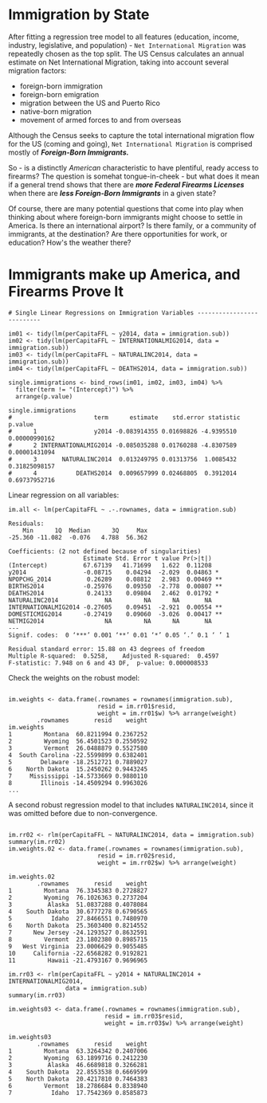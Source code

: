 # Immigration by State

After fitting a regression tree model to all features (education, income, industry, legislative, and population) - `Net International Migration` was repeatedly chosen as the top split. The US Census calculates an annual estimate on Net International Migration, taking into account several migration factors: 

- foreign-born immigration
- foreign-born emigration
- migration between the US and Puerto Rico
- native-born migration
- movement of armed forces to and from overseas

Although the Census seeks to capture the total international migration flow for the US (coming and going), `Net International Migration` is comprised mostly of **_Foreign-Born Immigrants._**

So - is a distinctly _American_ characteristic to have plentiful, ready access to firearms? The question is somehat tongue-in-cheek - but what does it mean if a general trend shows that there are _**more Federal Firearms Licenses**_ when there are _**less Foreign-Born Immigrants**_ in a given state? 

Of course, there are many potential questions that come into play when thinking about where foreign-born immigrants might choose to settle in America. Is there an international airport? Is there family, or a community of immigrants, at the destination? Are there opportunities for work, or education? How's the weather there?

# Immigrants make up America, and Firearms Prove It

```{R}
# Single Linear Regressions on Immigration Variables --------------------------

im01 <- tidy(lm(perCapitaFFL ~ y2014, data = immigration.sub))
im02 <- tidy(lm(perCapitaFFL ~ INTERNATIONALMIG2014, data = immigration.sub))
im03 <- tidy(lm(perCapitaFFL ~ NATURALINC2014, data = immigration.sub))
im04 <- tidy(lm(perCapitaFFL ~ DEATHS2014, data = immigration.sub))

single.immigrations <- bind_rows(im01, im02, im03, im04) %>%
  filter(term != "(Intercept)") %>%
  arrange(p.value)

single.immigrations
#                       term      estimate    std.error statistic      p.value
#      1                y2014 -0.083914355 0.01698826 -4.9395510 0.00000990162
#      2 INTERNATIONALMIG2014 -0.085035288 0.01760288 -4.8307589 0.00001431094
#      3       NATURALINC2014  0.013249795 0.01313756  1.0085432 0.31825098157
#      4           DEATHS2014  0.009657999 0.02468805  0.3912014 0.69737952716
```

Linear regression on all variables: 

```{R}
im.all <- lm(perCapitaFFL ~ .-.rownames, data = immigration.sub)

Residuals:
    Min      1Q  Median      3Q     Max 
-25.360 -11.082  -0.076   4.788  56.362 

Coefficients: (2 not defined because of singularities)
                     Estimate Std. Error t value Pr(>|t|)   
(Intercept)          67.67139   41.71699   1.622  0.11208   
y2014                -0.08715    0.04294  -2.029  0.04863 * 
NPOPCHG_2014          0.26289    0.08812   2.983  0.00469 **
BIRTHS2014           -0.25976    0.09350  -2.778  0.00807 **
DEATHS2014            0.24133    0.09804   2.462  0.01792 * 
NATURALINC2014             NA         NA      NA       NA   
INTERNATIONALMIG2014 -0.27605    0.09451  -2.921  0.00554 **
DOMESTICMIG2014      -0.27419    0.09060  -3.026  0.00417 **
NETMIG2014                 NA         NA      NA       NA   
---
Signif. codes:  0 ‘***’ 0.001 ‘**’ 0.01 ‘*’ 0.05 ‘.’ 0.1 ‘ ’ 1

Residual standard error: 15.88 on 43 degrees of freedom
Multiple R-squared:  0.5258,	Adjusted R-squared:  0.4597 
F-statistic: 7.948 on 6 and 43 DF,  p-value: 0.000008533
```


Check the weights on the robust model:
```{R

im.weights <- data.frame(.rownames = rownames(immigration.sub),
                         resid = im.rr01$resid, 
                         weight = im.rr01$w) %>% arrange(weight)
        .rownames       resid    weight
im.weights
1         Montana  60.8211994 0.2367252
2         Wyoming  56.4501523 0.2550592
3         Vermont  26.0488879 0.5527580
4  South Carolina -22.5599899 0.6382401
5        Delaware -18.2512721 0.7889027
6    North Dakota  15.2450262 0.9443245
7     Mississippi -14.5733669 0.9880110
8        Illinois -14.4509294 0.9963026
...
```

A second robust regression model to that includes `NATURALINC2014`, since it was omitted before due to non-convergence. 

```{R}

im.rr02 <- rlm(perCapitaFFL ~ NATURALINC2014, data = immigration.sub)
summary(im.rr02)
im.weights.02 <- data.frame(.rownames = rownames(immigration.sub),
                         resid = im.rr02$resid, 
                         weight = im.rr02$w) %>% arrange(weight)
                         
im.weights.02
        .rownames       resid    weight
1         Montana  76.3345383 0.2728827
2         Wyoming  76.1026363 0.2737204
3          Alaska  51.0837288 0.4078084
4    South Dakota  30.6777278 0.6790565
5           Idaho  27.8466551 0.7480970
6    North Dakota  25.3603400 0.8214552
7      New Jersey -24.1293527 0.8632591
8         Vermont  23.1802380 0.8985715
9   West Virginia  23.0006629 0.9055485
10     California -22.6568282 0.9192821
11         Hawaii -21.4793167 0.9696965
```

```{R}
im.rr03 <- rlm(perCapitaFFL ~ y2014 + NATURALINC2014 + INTERNATIONALMIG2014,
                data = immigration.sub)
summary(im.rr03)

im.weights03 <- data.frame(.rownames = rownames(immigration.sub),
                           resid = im.rr03$resid,
                           weight = im.rr03$w) %>% arrange(weight)

im.weights03
        .rownames       resid    weight
1         Montana  63.3264342 0.2407006
2         Wyoming  63.1899716 0.2412230
3          Alaska  46.6689818 0.3266281
4    South Dakota  22.8553538 0.6669599
5    North Dakota  20.4217810 0.7464383
6         Vermont  18.2786684 0.8338940
7           Idaho  17.7542369 0.8585873 
```







